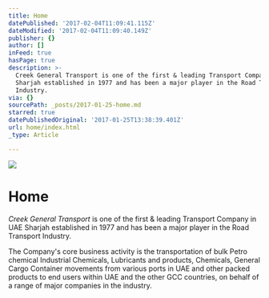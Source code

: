 ```yaml
---
title: Home
datePublished: '2017-02-04T11:09:41.115Z'
dateModified: '2017-02-04T11:09:40.149Z'
publisher: {}
author: []
inFeed: true
hasPage: true
description: >-
  Creek General Transport is one of the first & leading Transport Company in UAE
  Sharjah established in 1977 and has been a major player in the Road Transport
  Industry.  
via: {}
sourcePath: _posts/2017-01-25-home.md
starred: true
datePublishedOriginal: '2017-01-25T13:38:39.401Z'
url: home/index.html
_type: Article

---
```

![](https://the-grid-user-content.s3-us-west-2.amazonaws.com/a2975306-5b54-4a84-8bec-77150389ed4b.png)

# Home

_Creek General Transport_ is one of the first & leading Transport Company in UAE Sharjah established in 1977 and has been a major player in the Road Transport Industry. 

The Company's core business activity is the transportation of bulk Petro chemical Industrial Chemicals, Lubricants and products, Chemicals, General Cargo Container movements from various ports in UAE and other packed products to end users within UAE and the other GCC countries, on behalf of a range of major companies in the industry.